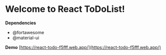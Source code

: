 # Welcome to React ToDoList!

**Dependencies**
 - @fortawesome
 - @material-ui

**Demo**
[https://react-todo-f5fff.web.app/](https://react-todo-f5fff.web.app/)